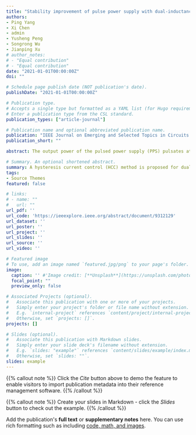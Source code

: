 ```yaml
---
title: "Stability improvement of pulse power supply with dual-inductance active storage unit using hysteresis current control"
authors:
- Ping Yang
- Xi Chen
- admin
- Yusheng Peng
- Songrong Wu
- Jianping Xu
# author_notes:
# - "Equal contribution"
# - "Equal contribution"
date: "2021-01-01T00:00:00Z"
doi: ""

# Schedule page publish date (NOT publication's date).
publishDate: "2021-01-01T00:00:00Z"

# Publication type.
# Accepts a single type but formatted as a YAML list (for Hugo requirements).
# Enter a publication type from the CSL standard.
publication_types: ["article-journal"]

# Publication name and optional abbreviated publication name.
publication: "IEEE Journal on Emerging and Selected Topics in Circuits and Systems"
publication_short: ""

abstract: The output power of the pulsed power supply (PPS) pulsates at the pulse repetition frequency (PRF) of pulse load. The pulsating power will result in a large bus voltage ripple. To balance the instantaneous power difference, a single or dual-inductance active storage unit (ASU) is usually connected in parallel with the output terminal of the PPS. Poor compensating current tracking accuracy of ASU will lead to the output current of PPS suffered from serious current spikes, which affects the stability of the bus voltage. A hysteresis current control (HCC) is proposed to achieve an excellent pulse current compensation performance. Compared with the current mode control (CMC), the small-signal modeling of dual-inductance with HCC is established to illustrate good compensation performance. Besides, a valley voltage loop is introduced to regulate the storage capacitor voltage in dual-inductance ASU to reduce the power loss at any pulse duty cycle. An experimental prototype is built to verify the spikes in output current can be eliminated effectively, the bus voltage keeps smooth and stable, and the output capacitor of the per-stage DC/DC converter is reduced significantly.

# Summary. An optional shortened abstract.
summary: A hysteresis current control (HCC) method is proposed for dual-inductance active storage units (ASUs) to eliminate current spikes, stabilize bus voltage, and reduce power loss in pulsed power supplies.
tags:
- Source Themes
featured: false

# links:
# - name: ""
#   url: ""
url_pdf: ''
url_code: 'https://ieeexplore.ieee.org/abstract/document/9312129'
url_dataset: ''
url_poster: ''
url_project: ''
url_slides: ''
url_source: ''
url_video: ''

# Featured image
# To use, add an image named `featured.jpg/png` to your page's folder. 
image:
  caption: '' #'Image credit: [**Unsplash**](https://unsplash.com/photos/jdD8gXaTZsc)'
  focal_point: ""
  preview_only: false

# Associated Projects (optional).
#   Associate this publication with one or more of your projects.
#   Simply enter your project's folder or file name without extension.
#   E.g. `internal-project` references `content/project/internal-project/index.md`.
#   Otherwise, set `projects: []`.
projects: []

# Slides (optional).
#   Associate this publication with Markdown slides.
#   Simply enter your slide deck's filename without extension.
#   E.g. `slides: "example"` references `content/slides/example/index.md`.
#   Otherwise, set `slides: ""`.
slides: example
---
```


{{% callout note %}}
Click the *Cite* button above to demo the feature to enable visitors to import publication metadata into their reference management software.
{{% /callout %}}

{{% callout note %}}
Create your slides in Markdown - click the *Slides* button to check out the example.
{{% /callout %}}

Add the publication's **full text** or **supplementary notes** here. You can use rich formatting such as including [code, math, and images](https://docs.hugoblox.com/content/writing-markdown-latex/).
